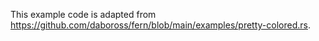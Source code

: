 This example code is adapted from <https://github.com/daboross/fern/blob/main/examples/pretty-colored.rs>.

